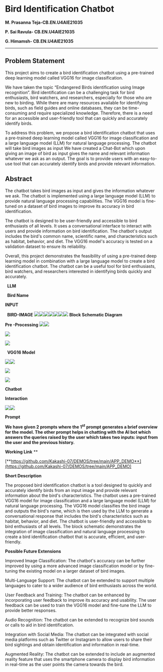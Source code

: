 ﻿

#  Bird Identification Chatbot

**M. Prasanna Teja-CB.EN.U4AIE21035**

**P. Sai Ravula- CB.EN.U4AIE21035**

**G. Himamsh- CB.EN.U4AIE21035**



---






## **Problem Statement**

This project aims to create a bird identification chatbot using a pre-trained deep learning model called VGG16 for image classification. 

We have taken the topic “Endangered Birds identification using Image recognition”. Bird identification can be a challenging task for bird enthusiasts, bird watchers, and researchers, especially for those who are new to birding. While there are many resources available for identifying birds, such as field guides and online databases, they can be time-consuming and require specialized knowledge. Therefore, there is a need for an accessible and user-friendly tool that can quickly and accurately identify birds.

To address this problem, we propose a bird identification chatbot that uses a pre-trained deep learning model called VGG16 for image classification and a large language model (LLM) for natural language processing. The chatbot will take bird images as input We have created a Chat-Bot which upon giving an image of bird as input gives the name and relevant information whatever we ask as an output. The goal is to provide users with an easy-to-use tool that can accurately identify birds and provide relevant information.





## **Abstract**

The chatbot takes bird images as input and gives the information whatever we ask. The chatbot is implemented using a large language model (LLM) to provide natural language processing capabilities. The VGG16 model is fine-tuned on a dataset of bird images to improve its accuracy in bird identification.

The chatbot is designed to be user-friendly and accessible to bird enthusiasts of all levels. It uses a conversational interface to interact with users and provide information on bird identification. The chatbot's output includes the bird's common name, scientific name, and characteristics such as habitat, behavior, and diet. The VGG16 model's accuracy is tested on a validation dataset to ensure its reliability.

Overall, this project demonstrates the feasibility of using a pre-trained deep learning model in combination with a large language model to create a bird identification chatbot. The chatbot can be a useful tool for bird enthusiasts, bird watchers, and researchers interested in identifying birds quickly and accurately.

`
         `**LLM**


`
 `**Bird Name**


**INPUT**

` `**BIRD-IMAGE**
![](../assets/img/Aspose.Words.cc393da7-fda6-4cec-b999-13c15d9c504f.002.png)![](../assets/img/Aspose.Words.cc393da7-fda6-4cec-b999-13c15d9c504f.003.png)![](../assets/img/Aspose.Words.cc393da7-fda6-4cec-b999-13c15d9c504f.004.png)![](Aspose.Words.cc393da7-fda6-4cec-b999-13c15d9c504f.005.png)![](Aspose.Words.cc393da7-fda6-4cec-b999-13c15d9c504f.003.png)![](Aspose.Words.cc393da7-fda6-4cec-b999-13c15d9c504f.006.png)![](Aspose.Words.cc393da7-fda6-4cec-b999-13c15d9c504f.003.png)  **Block Schematic Diagram**


**Pre -Processing**
![](Aspose.Words.cc393da7-fda6-4cec-b999-13c15d9c504f.003.png)![](Aspose.Words.cc393da7-fda6-4cec-b999-13c15d9c504f.007.png)

![](Aspose.Words.cc393da7-fda6-4cec-b999-13c15d9c504f.008.png)

![](Aspose.Words.cc393da7-fda6-4cec-b999-13c15d9c504f.009.png)

`
`**VGG16 Model**

![](Aspose.Words.cc393da7-fda6-4cec-b999-13c15d9c504f.003.png)![](Aspose.Words.cc393da7-fda6-4cec-b999-13c15d9c504f.010.png)

![](Aspose.Words.cc393da7-fda6-4cec-b999-13c15d9c504f.011.png)



![](Aspose.Words.cc393da7-fda6-4cec-b999-13c15d9c504f.003.png)

**Chatbot**

**Interaction**

![](Aspose.Words.cc393da7-fda6-4cec-b999-13c15d9c504f.012.png)![](Aspose.Words.cc393da7-fda6-4cec-b999-13c15d9c504f.013.png)








**Prompt** 

<b>We have given 2 prompts where the 1<sup>st</sup> prompt generates a brief overview for the model. The other prompt helps in chatting with the AI bot which answers the queries raised by the user which takes two inputs: input from the user and the previous history.</b>


**Working Link** 
**


[**https://github.com/Kakashi-07/DEMOS/tree/main/APP_DEMO**](https://github.com/Kakashi-07/DEMOS/tree/main/APP_DEMO)

**Short Description**

The proposed bird identification chatbot is a tool designed to quickly and accurately identify birds from an input image and provide relevant information about the bird's characteristics. The chatbot uses a pre-trained VGG16 model for image classification and a large language model (LLM) for natural language processing. The VGG16 model classifies the bird image and outputs the bird's name, which is then used by the LLM to generate a conversational response that includes the bird's characteristics such as habitat, behavior, and diet. The chatbot is user-friendly and accessible to bird enthusiasts of all levels. The block schematic demonstrates the integration of image classification and natural language processing to create a bird identification chatbot that is accurate, efficient, and user-friendly.

**Possible Future Extensions**


Improved Image Classification: The chatbot's accuracy can be further improved by using a more advanced image classification model or by fine-tuning the existing model on a larger dataset of bird images.

Multi-Language Support: The chatbot can be extended to support multiple languages to cater to a wider audience of bird enthusiasts across the world.

User Feedback and Training: The chatbot can be enhanced by incorporating user feedback to improve its accuracy and usability. The user feedback can be used to train the VGG16 model and fine-tune the LLM to provide better responses.

Audio Recognition: The chatbot can be extended to recognize bird sounds or calls to aid in bird identification.

Integration with Social Media: The chatbot can be integrated with social media platforms such as Twitter or Instagram to allow users to share their bird sightings and obtain identification and information in real-time.

Augmented Reality: The chatbot can be extended to include an augmented reality feature that uses the smartphone camera to display bird information in real-time as the user points the camera towards the bird.

